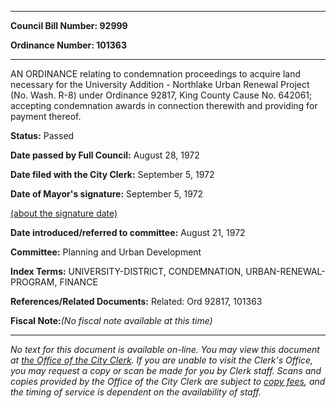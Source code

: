 

********

**Council Bill Number: 92999**
   
**Ordinance Number: 101363**
********

 AN ORDINANCE relating to condemnation proceedings to acquire land necessary for the University Addition - Northlake Urban Renewal Project (No. Wash. R-8) under Ordinance 92817, King County Cause No. 642061; accepting condemnation awards in connection therewith and providing for payment thereof.

**Status:** Passed
   
**Date passed by Full Council:** August 28, 1972
   
**Date filed with the City Clerk:** September 5, 1972
   
**Date of Mayor's signature:** September 5, 1972
   
[(about the signature date)](/~public/approvaldate.htm)
   
   
   
**Date introduced/referred to committee:** August 21, 1972
   
**Committee:** Planning and Urban Development
   
   
**Index Terms:** UNIVERSITY-DISTRICT, CONDEMNATION, URBAN-RENEWAL-PROGRAM, FINANCE

**References/Related Documents:** Related: Ord 92817, 101363

**Fiscal Note:**_(No fiscal note available at this time)_
********

_No text for this document is available on-line. You may view this document at [the Office of the City Clerk](http://www.seattle.gov/leg/clerk/contactUs.htm). If you are unable to visit the Clerk's Office, you may request a copy or scan be made for you by Clerk staff. Scans and copies provided by the Office of the City Clerk are subject to [copy fees](http://clerk.seattle.gov/~public/clerkfees.htm), and the timing of service is dependent on the availability of staff._

